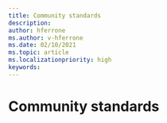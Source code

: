 ```yaml
---
title: Community standards
description: 
author: hferrone
ms.author: v-hferrone
ms.date: 02/10/2021
ms.topic: article
ms.localizationpriority: high
keywords: 
---
```


# Community standards


